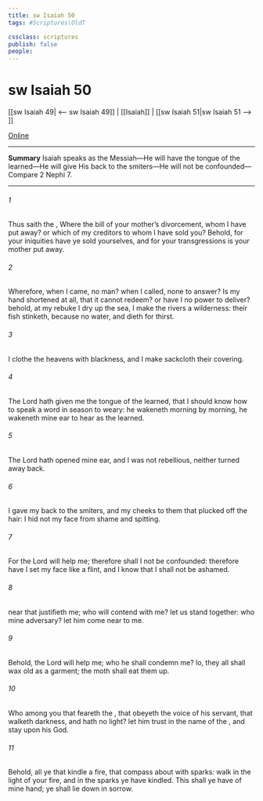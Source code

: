 ```yaml
---
title: sw Isaiah 50
tags: #Scriptures\OldT

cssclass: scriptures
publish: false
people:
---
```


# sw Isaiah 50
[[sw Isaiah 49| <-- sw Isaiah 49]] | [[Isaiah]] | [[sw Isaiah 51|sw Isaiah 51 --> ]]

[Online](https://churchofjesuschrist.org/study/scriptures/ot/isa/50?lang=eng)

---
__Summary__
Isaiah speaks as the Messiah—He will have the tongue of the learned—He will give His back to the smiters—He will not be confounded—Compare 2 Nephi 7.

---
###### 1 
Thus saith the , Where  the bill of your mother’s divorcement, whom I have put away? or which of my creditors  to whom I have sold you? Behold, for your iniquities have ye sold yourselves, and for your transgressions is your mother put away.

###### 2 
Wherefore, when I came,  no man? when I called,  none to answer? Is my hand shortened at all, that it cannot redeem? or have I no power to deliver? behold, at my rebuke I dry up the sea, I make the rivers a wilderness: their fish stinketh, because  no water, and dieth for thirst.

###### 3 
I clothe the heavens with blackness, and I make sackcloth their covering.

###### 4 
The Lord  hath given me the tongue of the learned, that I should know how to speak a word in season to  weary: he wakeneth morning by morning, he wakeneth mine ear to hear as the learned.

###### 5 
The Lord  hath opened mine ear, and I was not rebellious, neither turned away back.

###### 6 
I gave my back to the smiters, and my cheeks to them that plucked off the hair: I hid not my face from shame and spitting.

###### 7 
For the Lord  will help me; therefore shall I not be confounded: therefore have I set my face like a flint, and I know that I shall not be ashamed.

###### 8 
 near that justifieth me; who will contend with me? let us stand together: who  mine adversary? let him come near to me.

###### 9 
Behold, the Lord  will help me; who  he  shall condemn me? lo, they all shall wax old as a garment; the moth shall eat them up.

###### 10 
Who  among you that feareth the , that obeyeth the voice of his servant, that walketh  darkness, and hath no light? let him trust in the name of the , and stay upon his God.

###### 11 
Behold, all ye that kindle a fire, that compass  about with sparks: walk in the light of your fire, and in the sparks  ye have kindled. This shall ye have of mine hand; ye shall lie down in sorrow.

